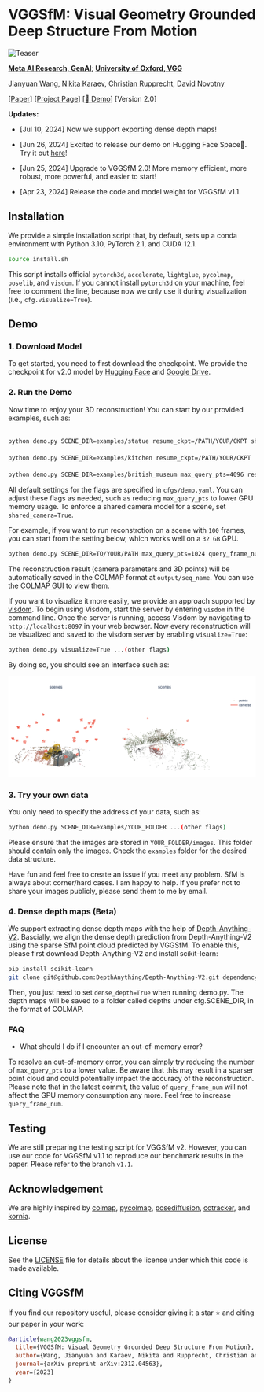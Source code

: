 # VGGSfM: Visual Geometry Grounded Deep Structure From Motion


![Teaser](https://raw.githubusercontent.com/vggsfm/vggsfm.github.io/main/resources/vggsfm_teaser.gif)

**[Meta AI Research, GenAI](https://ai.facebook.com/research/)**; **[University of Oxford, VGG](https://www.robots.ox.ac.uk/~vgg/)**


[Jianyuan Wang](https://jytime.github.io/), [Nikita Karaev](https://nikitakaraevv.github.io/), [Christian Rupprecht](https://chrirupp.github.io/), [David Novotny](https://d-novotny.github.io/)



<p 
dir="auto">[<a href="https://arxiv.org/pdf/2312.04563.pdf" rel="nofollow">Paper</a>]
[<a href="https://vggsfm.github.io/" rel="nofollow">Project Page</a>]   
[<a href="https://huggingface.co/spaces/facebook/vggsfm" rel="nofollow">🤗 Demo</a>] 
[Version 2.0]
</p> 


**Updates:**
- [Jul 10, 2024] Now we support exporting dense depth maps!

- [Jun 26, 2024] Excited to release our demo on Hugging Face Space🤗. Try it out [here](https://huggingface.co/spaces/facebook/vggsfm)!

- [Jun 25, 2024] Upgrade to VGGSfM 2.0! More memory efficient, more robust, more powerful, and easier to start!


- [Apr 23, 2024] Release the code and model weight for VGGSfM v1.1.




## Installation
We provide a simple installation script that, by default, sets up a conda environment with Python 3.10, PyTorch 2.1, and CUDA 12.1.

```.bash
source install.sh
```

This script installs official ```pytorch3d```, ```accelerate```, ```lightglue```, ```pycolmap```, ```poselib```, and ```visdom```. If you cannot install ```pytorch3d``` on your machine, feel free to comment the line, because now we only use it during visualization (i.e., ```cfg.visualize=True```). 


## Demo 

### 1. Download Model
To get started, you need to first download the checkpoint. We provide the checkpoint for v2.0 model by [Hugging Face](https://huggingface.co/facebook/VGGSfM/blob/main/vggsfm_v2_0_0.bin) and [Google Drive](https://drive.google.com/file/d/163bHiqeTJhQ2_UnihRNPRA4Y9X8-gZ1-/view?usp=sharing).

### 2. Run the Demo 

Now time to enjoy your 3D reconstruction! You can start by our provided examples, such as:

```bash

python demo.py SCENE_DIR=examples/statue resume_ckpt=/PATH/YOUR/CKPT shared_camera=True

python demo.py SCENE_DIR=examples/kitchen resume_ckpt=/PATH/YOUR/CKPT 

python demo.py SCENE_DIR=examples/british_museum max_query_pts=4096 resume_ckpt=/PATH/YOUR/CKPT 
```

All default settings for the flags are specified in `cfgs/demo.yaml`. You can adjust these flags as needed, such as reducing ```max_query_pts``` to lower GPU memory usage. To enforce a shared camera model for a scene, set ```shared_camera=True```. 

For example, if you want to run reconstrction on a scene with ```100``` frames, you can start from the setting below, which works well on a ```32 GB``` GPU.

```bash
python demo.py SCENE_DIR=TO/YOUR/PATH max_query_pts=1024 query_frame_num=6
```

<!-- For example, we have modified the values of `query_frame_num` and `max_query_pts` from the default settings of `3` and `4096` to `5` and `1600`, respectively, to ensure a 32 GB GPU can work for ```examples/apple```.  -->


The reconstruction result (camera parameters and 3D points) will be automatically saved in the COLMAP format at ```output/seq_name```. You can use the [COLMAP GUI](https://colmap.github.io/gui.html) to view them. 

If you want to visualize it more easily, we provide an approach supported by [visdom](https://github.com/fossasia/visdom). To begin using Visdom, start the server by entering ```visdom``` in the command line. Once the server is running, access Visdom by navigating to ```http://localhost:8097``` in your web browser. Now every reconstruction will be visualized and saved to the visdom server by enabling ```visualize=True```:

```bash
python demo.py visualize=True ...(other flags)
```

By doing so, you should see an interface such as:

![UI](assets/ui.png)



### 3. Try your own data

You only need to specify the address of your data, such as:

```bash
python demo.py SCENE_DIR=examples/YOUR_FOLDER ...(other flags)
```

Please ensure that the images are stored in ```YOUR_FOLDER/images```. This folder should contain only the images. Check the ```examples``` folder for the desired data structure.


Have fun and feel free to create an issue if you meet any problem. SfM is always about corner/hard cases. I am happy to help. If you prefer not to share your images publicly, please send them to me by email.


### 4. Dense depth maps (Beta)

We support extracting dense depth maps with the help of [Depth-Anything-V2](https://github.com/DepthAnything/Depth-Anything-V2). Bascially, we align the dense depth prediction from Depth-Anything-V2 using the sparse SfM point cloud predicted by VGGSfM. To enable this, please first download Depth-Anything-V2 and install scikit-learn:

```bash
pip install scikit-learn
git clone git@github.com:DepthAnything/Depth-Anything-V2.git dependency/depth_any_v2
```

Then, you just need to set ```dense_depth=True``` when running demo.py. The depth maps will be saved to a folder called depths under cfg.SCENE_DIR, in the format of COLMAP.  

### FAQ

* What should I do if I encounter an out-of-memory error?

To resolve an out-of-memory error, you can simply try reducing the number of ```max_query_pts``` to  a lower value. Be aware that this may result in a sparser point cloud and could potentially impact the accuracy of the reconstruction. Please note that in the latest commit, the value of ```query_frame_num``` will not affect the GPU memory consumption any more. Feel free to increase ```query_frame_num```.


## Testing 

We are still preparing the testing script for VGGSfM v2. However, you can use our code for VGGSfM v1.1 to reproduce our benchmark results in the paper. Please refer to the branch ```v1.1```.


## Acknowledgement

We are highly inspired by [colmap](https://github.com/colmap/colmap), [pycolmap](https://github.com/colmap/pycolmap), [posediffusion](https://github.com/facebookresearch/PoseDiffusion), [cotracker](https://github.com/facebookresearch/co-tracker), and [kornia](https://github.com/kornia/kornia).


## License
See the [LICENSE](./LICENSE) file for details about the license under which this code is made available.


## Citing VGGSfM

If you find our repository useful, please consider giving it a star ⭐ and citing our paper in your work:

```bibtex
@article{wang2023vggsfm,
  title={VGGSfM: Visual Geometry Grounded Deep Structure From Motion},
  author={Wang, Jianyuan and Karaev, Nikita and Rupprecht, Christian and Novotny, David},
  journal={arXiv preprint arXiv:2312.04563},
  year={2023}
}
